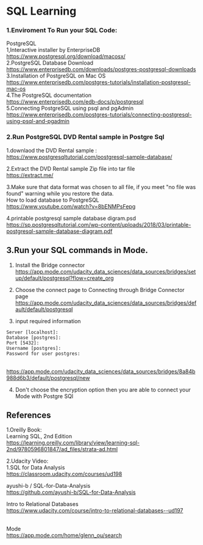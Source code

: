 # SQL Learning
### 1.Enviroment To Run your SQL Code:
PostgreSQL
<br>1,Interactive installer by EnterpriseDB
<br>https://www.postgresql.org/download/macosx/
<br>2.PostgreSQL Database Download
<br>https://www.enterprisedb.com/downloads/postgres-postgresql-downloads
<br>3.Installation of PostgreSQL on Mac OS
<br>https://www.enterprisedb.com/postgres-tutorials/installation-postgresql-mac-os
<br>4.The PostgreSQL documentation
<br>https://www.enterprisedb.com/edb-docs/p/postgresql
<br>5.Connecting PostgreSQL using psql and pgAdmin
<br>https://www.enterprisedb.com/postgres-tutorials/connecting-postgresql-using-psql-and-pgadmin

### 2.Run PostgreSQL DVD Rental sample in Postgre Sql
1.downlaod the DVD Rental sample :
<br>https://www.postgresqltutorial.com/postgresql-sample-database/

2.Extract the DVD Rental sample  Zip file into tar file
<br>https://extract.me/

3.Make sure that data format was chosen to all file, if you meet "no file was found" warning while you restore the data.
<br>How to load database to PostgreSQL
<br>https://www.youtube.com/watch?v=8bENMPsFepg

4.printable postgresql sample database digram.psd
<br>https://sp.postgresqltutorial.com/wp-content/uploads/2018/03/printable-postgresql-sample-database-diagram.pdf

## 3.Run your SQL commands in Mode.
1. Install the Bridge connector
<br>https://app.mode.com/udacity_data_sciences/data_sources/bridges/setup/default/postgresql?flow=create_org

2. Choose the connect page to Connecting through Bridge Connector page
<br>https://app.mode.com/udacity_data_sciences/data_sources/bridges/default/default/postgresql
3. input required information
```
Server [localhost]: 
Database [postgres]: 
Port [5432]: 
Username [postgres]: 
Password for user postgres: 
```
<br>https://app.mode.com/udacity_data_sciences/data_sources/bridges/8a84b988d6b3/default/postgresql/new

4. Don't choose the encryption option then you are able to connect your Mode with Postgre SQl

## References
1.Oreilly Book:
<br>Learning SQL, 2nd Edition
<br>https://learning.oreilly.com/library/view/learning-sql-2nd/9780596801847/ad_files/strata-ad.html

2.Udacity Video:
<br>1.SQL for Data Analysis
<br>https://classroom.udacity.com/courses/ud198

ayushi-b / SQL-for-Data-Analysis
<br>https://github.com/ayushi-b/SQL-for-Data-Analysis

Intro to Relational Databases
<br>https://www.udacity.com/course/intro-to-relational-databases--ud197

<br>Mode
<br>https://app.mode.com/home/glenn_ou/search


